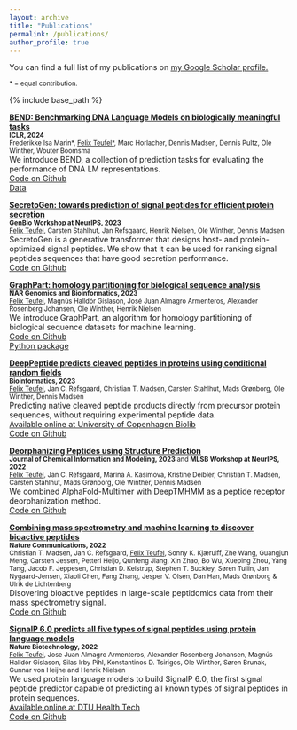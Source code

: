 ```yaml
---
layout: archive
title: "Publications"
permalink: /publications/
author_profile: true
---
```


You can find a full list of my publications on <u><a href="https://scholar.google.com/citations?hl=en&user=pO3M3xYAAAAJ">my Google Scholar profile</a>.</u>

<small>\* = equal contribution.</small>

{% include base_path %}

[**BEND: Benchmarking DNA Language Models on biologically meaningful tasks**](https://arxiv.org/abs/2311.12570)  
<small><b>ICLR, 2024</b></small>  
<small>Frederikke Isa Marin*, <u>Felix Teufel*</u>, Marc Horlacher, Dennis Madsen, Dennis Pultz, Ole Winther, Wouter Boomsma</small>  
We introduce BEND, a collection of prediction tasks for evaluating the performance of DNA LM representations.  
[Code on Github](https://github.com/frederikkemarin/BEND)  
[Data](https://sid.erda.dk/cgi-sid/ls.py?share_id=aNQa0Oz2lY)  

[**SecretoGen: towards prediction of signal peptides for efficient protein secretion**](https://openreview.net/forum?id=vXXEfmYsvS)  
<b><small>GenBio Workshop at NeurIPS, 2023</b></small>  
<small> <u>Felix Teufel</u>, Carsten Stahlhut, Jan Refsgaard, Henrik Nielsen, Ole Winther, Dennis Madsen</small>  
SecretoGen is a generative transformer that designs host- and protein-optimized signal peptides. We show that it can be used for ranking signal peptides sequences that have good secretion performance.  
[Code on Github](https://github.com/fteufel/SecretoGen)

[**GraphPart: homology partitioning for biological sequence analysis**](https://academic.oup.com/nargab/article/5/4/lqad088/7318077)   
<small><b>NAR Genomics and Bioinformatics, 2023</b></small>    
<small> <u>Felix Teufel</u>, Magnús Halldór Gíslason, José Juan Almagro Armenteros, Alexander Rosenberg Johansen, Ole Winther, Henrik Nielsen</small>  
We introduce GraphPart, an algorithm for homology partitioning of biological sequence datasets for machine learning.  
[Code on Github](https://github.com/graph-part/graph-part)  
[Python package](https://pypi.org/project/graph-part/)

[**DeepPeptide predicts cleaved peptides in proteins using conditional random fields**](https://doi.org/10.1093/bioinformatics/btad616)  
<small><b>Bioinformatics, 2023</b></small>  
<small><u>Felix Teufel</u>, Jan C. Refsgaard, Christian T. Madsen, Carsten Stahlhut, Mads Grønborg, Ole Winther, Dennis Madsen</small>  
Predicting native cleaved peptide products directly from precursor protein sequences, without requiring experimental peptide data.  
[Available online at University of Copenhagen Biolib](https://biolib.com/KU/DeepPeptide/)  
[Code on Github](https://github.com/fteufel/deeppeptide/)


[**Deorphanizing Peptides using Structure Prediction**](https://pubs.acs.org/doi/full/10.1021/acs.jcim.3c00378)  
<small><b>Journal of Chemical Information and Modeling, 2023</b> and <b>MLSB Workshop at NeurIPS, 2022</b></small>  
<small><u>Felix Teufel</u>, Jan C. Refsgaard, Marina A. Kasimova, Kristine Deibler, Christian T. Madsen, Carsten Stahlhut, Mads Grønborg, Ole Winther, Dennis Madsen</small>     
We combined AlphaFold-Multimer with DeepTMHMM as a peptide receptor deorphanization method.  
[Code on Github](https://github.com/fteufel/alphafold-peptide-receptors)

[**Combining mass spectrometry and machine learning to discover bioactive peptides**](https://www.nature.com/articles/s41467-022-34031-z)  
<small><b>Nature Communications, 2022</b></small>  
<small>Christian T. Madsen, Jan C. Refsgaard, <u>Felix Teufel</u>, Sonny K. Kjærulff, Zhe Wang, Guangjun Meng, Carsten Jessen, Petteri Heljo, Qunfeng Jiang, Xin Zhao, Bo Wu, Xueping Zhou, Yang Tang, Jacob F. Jeppesen, Christian D. Kelstrup, Stephen T. Buckley, Søren Tullin, Jan Nygaard-Jensen, Xiaoli Chen, Fang Zhang, Jesper V. Olsen, Dan Han, Mads Grønborg & Ulrik de Lichtenberg</small>  
Disovering bioactive peptides in large-scale peptidomics data from their mass spectrometry signal.  
[Code on Github](https://github.com/jancr/ppv) 


**[SignalP 6.0 predicts all five types of signal peptides using protein language models](https://www.nature.com/articles/s41587-021-01156-3)**  
<small><b>Nature Biotechnology, 2022</b></small>  
<small><u>Felix Teufel</u>, Jose Juan Almagro Armenteros, Alexander Rosenberg Johansen,  Magnús Halldór Gíslason, Silas Irby Pihl, Konstantinos D. Tsirigos, Ole Winther, Søren Brunak, Gunnar von Heijne and Henrik Nielsen</small>  
We used protein language models to build SignalP 6.0, the first signal peptide predictor capable of predicting all known types of signal peptides in protein sequences.  
[Available online at DTU Health Tech](https://services.healthtech.dtu.dk/service.php?SignalP-6.0)  
[Code on Github](https://github.com/fteufel/signalp-6.0) 

